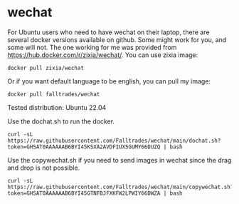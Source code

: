 # wechat
For Ubuntu users who need to have wechat on their laptop, there are several docker versions available on github. Some might work for you, and some will not. The one working for me was provided from https://hub.docker.com/r/zixia/wechat/. 
You can use zixia image: 
```
docker pull zixia/wechat
```
Or if you want default language to be english, you can pull my image: 
```
docker pull falltrades/wechat
```

Tested distribution: Ubuntu 22.04

Use the dochat.sh to run the docker.
```
curl -sL https://raw.githubusercontent.com/Falltrades/wechat/main/dochat.sh?token=GHSAT0AAAAAAB6BYI45KSXA2AVDFIUX5GUMY66DUZQ | bash
```
Use the copywechat.sh if you need to send images in wechat since the drag and drop is not possible.
```
curl -sL https://raw.githubusercontent.com/Falltrades/wechat/main/copywechat.sh?token=GHSAT0AAAAAAB6BYI45GTNFBJFXKFW2LPWIY66DWZA | bash 
```
